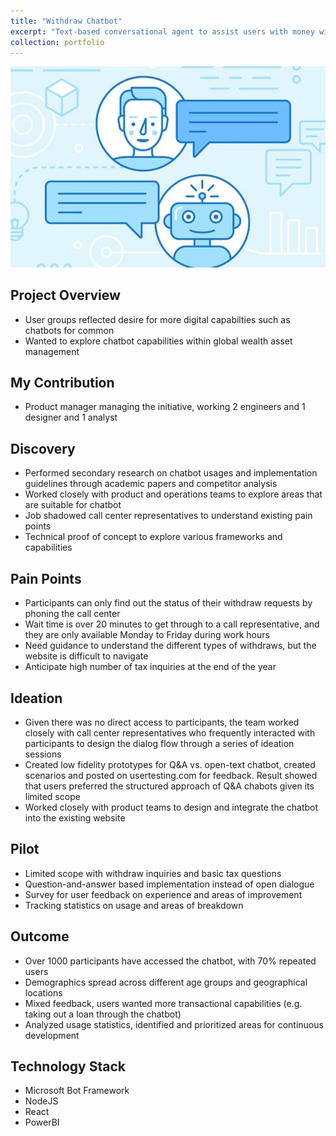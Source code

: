 ```yaml
---
title: "Withdraw Chatbot"
excerpt: "Text-based conversational agent to assist users with money withdrawal and tax related questions <br/><img src='/images/WithdrawBot.png'>"
collection: portfolio
---
```


![](/images/WithdrawBot.png)

## Project Overview
* User groups reflected desire for more digital capabilties such as chatbots for common 
* Wanted to explore chatbot capabilities within global wealth asset management

## My Contribution
* Product manager managing the initiative, working 2 engineers and 1 designer and 1 analyst

## Discovery
* Performed secondary research on chatbot usages and implementation guidelines through academic papers and competitor analysis
* Worked closely with product and operations teams to explore areas that are suitable for chatbot
* Job shadowed call center representatives to understand existing pain points
* Technical proof of concept to explore various frameworks and capabilities

## Pain Points
* Participants can only find out the status of their withdraw requests by phoning the call center
* Wait time is over 20 minutes to get through to a call representative, and they are only available Monday to Friday during work hours
* Need guidance to understand the different types of withdraws, but the website is difficult to navigate
* Anticipate high number of tax inquiries at the end of the year

## Ideation
* Given there was no direct access to participants, the team worked closely with call center representatives who frequently interacted with participants to design the dialog flow through a series of ideation sessions
* Created low fidelity prototypes for Q&A vs. open-text chatbot, created scenarios and posted on usertesting.com for feedback. Result showed that users preferred the structured approach of Q&A chabots given its limited scope
* Worked closely with product teams to design and integrate the chatbot into the existing website

## Pilot
* Limited scope with withdraw inquiries and basic tax questions
* Question-and-answer based implementation instead of open dialogue
* Survey for user feedback on experience and areas of improvement
* Tracking statistics on usage and areas of breakdown

## Outcome
* Over 1000 participants have accessed the chatbot, with 70% repeated users
* Demographics spread across different age groups and geographical locations
* Mixed feedback, users wanted more transactional capabilities (e.g. taking out a loan through the chatbot)
* Analyzed usage statistics, identified and prioritized areas for continuous development

## Technology Stack
* Microsoft Bot Framework
* NodeJS
* React
* PowerBI
